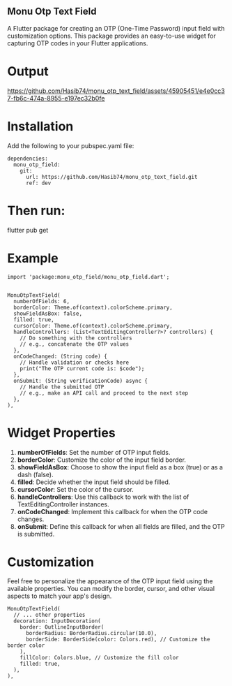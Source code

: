 ## Monu Otp Text Field

A Flutter package for creating an OTP (One-Time Password) input field with customization options. This package provides an easy-to-use widget for capturing OTP codes in your Flutter applications.

# Output 
https://github.com/Hasib74/monu_otp_text_field/assets/45905451/e4e0cc37-fb6c-474a-8955-e197ec32b0fe



# Installation
Add the following to your pubspec.yaml file:

```
dependencies:
  monu_otp_field:
    git:
      url: https://github.com/Hasib74/monu_otp_text_field.git
      ref: dev
```

# Then run:

flutter pub get


# Example
```
import 'package:monu_otp_field/monu_otp_field.dart';


MonuOtpTextField(
  numberOfFields: 6,
  borderColor: Theme.of(context).colorScheme.primary,
  showFieldAsBox: false,
  filled: true,
  cursorColor: Theme.of(context).colorScheme.primary,
  handleControllers: (List<TextEditingController?>? controllers) {
    // Do something with the controllers
    // e.g., concatenate the OTP values
  },
  onCodeChanged: (String code) {
    // Handle validation or checks here
    print("The OTP current code is: $code");
  },
  onSubmit: (String verificationCode) async {
    // Handle the submitted OTP
    // e.g., make an API call and proceed to the next step
  },
),

```

# Widget Properties
1. **numberOfFields**: Set the number of OTP input fields.
2. **borderColor**: Customize the color of the input field border.
3. **showFieldAsBox**: Choose to show the input field as a box (true) or as a dash (false).
4. **filled**: Decide whether the input field should be filled.
5. **cursorColor**: Set the color of the cursor.
6. **handleControllers**: Use this callback to work with the list of TextEditingController instances.
7. **onCodeChanged**: Implement this callback for when the OTP code changes.
8. **onSubmit**: Define this callback for when all fields are filled, and the OTP is submitted.


# Customization

Feel free to personalize the appearance of the OTP input field using the available properties. You can modify the border, cursor, and other visual aspects to match your app's design.

```
MonuOtpTextField(
  // ... other properties
  decoration: InputDecoration(
    border: OutlineInputBorder(
      borderRadius: BorderRadius.circular(10.0),
      borderSide: BorderSide(color: Colors.red), // Customize the border color
    ),
    fillColor: Colors.blue, // Customize the fill color
    filled: true,
  ),
),

```

